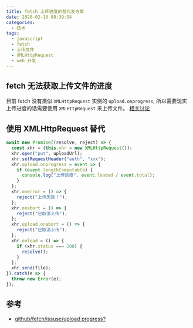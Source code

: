 ```yaml
---
title: fetch 上传进度的替代发方案
date: 2020-02-16 08:39:54
categories:
  - 技术
tags:
  - javascript
  - fetch
  - 上传文件
  - XMLHttpRequest
  - web 开发
---
```


## fetch 无法获取上传文件的进度
目前 fetch 没有类似 `XMLHttpRequest` 实例的 `upload.onprogress`, 所以需要现实上传进度的话需要使用 `XMLHttpRequest` 来上传文件。
[相关讨论][github/fetch/issuse/upload progress?]

<!-- more -->
## 使用 XMLHttpRequest 替代
```javascript
await new Promise((resolve, reject) => {
  const xhr = (this.xhr = new XMLHttpRequest());
  xhr.open("put", uploadUrl);
  xhr.setRequestHeader("auth", "xxx");
  xhr.upload.onprogress = event => {
    if (event.lengthComputable) {
      console.log("上传进度", event.loaded / event.total);
    }
  };
  xhr.onerror = () => {
    reject("上传失败！");
  };
  xhr.onabort = () => {
    reject("已取消上传");
  };
  xhr.upload.onabort = () => {
    reject("已取消上传");
  };
  xhr.onload = () => {
    if (xhr.status === 200) {
      resolve();
    }
  };
  xhr.send(file);
}).catch(e => {
  throw new Error(e);
});
```
## 参考
- [github/fetch/issuse/upload progress?]

[github/fetch/issuse/upload progress?]:https://github.com/github/fetch/issues/89


